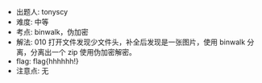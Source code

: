 - 出题人: tonyscy
- 难度: 中等
- 考点: binwalk，伪加密
- 解法: 010 打开文件发现少文件头，补全后发现是一张图片，使用 binwalk 分离，分离出一个 zip 使用伪加密解密。
- flag: flag{hhhhhh!}
- 注意点: 无